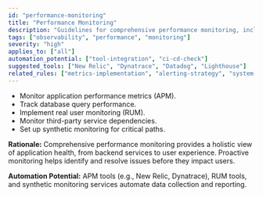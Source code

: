 ```yaml
---
id: "performance-monitoring"
title: "Performance Monitoring"
description: "Guidelines for comprehensive performance monitoring, including APM, RUM, and synthetic monitoring."
tags: ["observability", "performance", "monitoring"]
severity: "high"
applies_to: ["all"]
automation_potential: ["tool-integration", "ci-cd-check"]
suggested_tools: ["New Relic", "Dynatrace", "Datadog", "Lighthouse"]
related_rules: ["metrics-implementation", "alerting-strategy", "system-scalability"]
---
```


- Monitor application performance metrics (APM).
- Track database query performance.
- Implement real user monitoring (RUM).
- Monitor third-party service dependencies.
- Set up synthetic monitoring for critical paths.

**Rationale:** Comprehensive performance monitoring provides a holistic view of application health, from backend services to user experience. Proactive monitoring helps identify and resolve issues before they impact users.

**Automation Potential:** APM tools (e.g., New Relic, Dynatrace), RUM tools, and synthetic monitoring services automate data collection and reporting.
